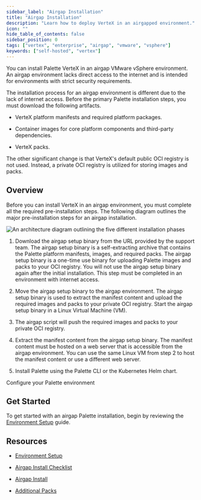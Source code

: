 ```yaml
---
sidebar_label: "Airgap Installation"
title: "Airgap Installation"
description: "Learn how to deploy VerteX in an airgapped environment."
icon: ""
hide_table_of_contents: false
sidebar_position: 0
tags: ["vertex", "enterprise", "airgap", "vmware", "vsphere"]
keywords: ["self-hosted", "vertex"]
---
```


You can install Palette VerteX in an airgap VMware vSphere environment. An airgap environment lacks direct access to the
internet and is intended for environments with strict security requirements.

The installation process for an airgap environment is different due to the lack of internet access. Before the primary
Palette installation steps, you must download the following artifacts.

- VerteX platform manifests and required platform packages.

- Container images for core platform components and third-party dependencies.

- VerteX packs.

The other significant change is that VerteX's default public OCI registry is not used. Instead, a private OCI registry
is utilized for storing images and packs.

## Overview

Before you can install VerteX in an airgap environment, you must complete all the required pre-installation steps. The
following diagram outlines the major pre-installation steps for an airgap installation.

![An architecture diagram outlining the five different installation phases](/enterprise-version_air-gap-repo_overview-order-diagram.webp)

1. Download the airgap setup binary from the URL provided by the support team. The airgap setup binary is a
   self-extracting archive that contains the Palette platform manifests, images, and required packs. The airgap setup
   binary is a one-time use binary for uploading Palette images and packs to your OCI registry. You will not use the
   airgap setup binary again after the initial installation. This step must be completed in an environment with internet
   access.

2. Move the airgap setup binary to the airgap environment. The airgap setup binary is used to extract the manifest
   content and upload the required images and packs to your private OCI registry. Start the airgap setup binary in a
   Linux Virtual Machine (VM).

3. The airgap script will push the required images and packs to your private OCI registry.

4. Extract the manifest content from the airgap setup binary. The manifest content must be hosted on a web server that
   is accessible from the airgap environment. You can use the same Linux VM from step 2 to host the manifest content or
   use a different web server.

5. Install Palette using the Palette CLI or the Kubernetes Helm chart.

Configure your Palette environment

## Get Started

To get started with an airgap Palette installation, begin by reviewing the
[Environment Setup](./environment-setup/vmware-vsphere-airgap-instructions.md) guide.

## Resources

- [Environment Setup](./environment-setup/vmware-vsphere-airgap-instructions.md)

- [Airgap Install Checklist](./checklist.md)

- [Airgap Install](./install.md)

- [Additional Packs](../../airgap/supplemental-packs.md)

